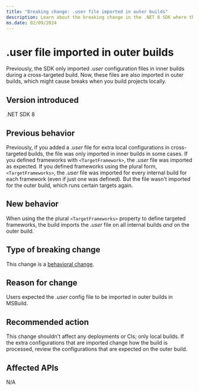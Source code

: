 ```yaml
---
title: "Breaking change: .user file imported in outer builds"
description: Learn about the breaking change in the .NET 8 SDK where the .user configuration file is now imported in outer builds.
ms.date: 02/09/2024
---
```

# .user file imported in outer builds

Previously, the SDK only imported *.user* configuration files in inner builds during a cross-targeted build. Now, these files are also imported in outer builds, which might cause breaks when you build projects locally.

## Version introduced

.NET SDK 8

## Previous behavior

Previously, if you added a *.user* file for extra local configurations in cross-targeted builds, the file was only imported in inner builds in some cases. If you defined frameworks with `<TargetFramework>`, the *.user* file was imported as expected. If you defined frameworks using the plural form, `<TargetFrameworks>`, the *.user* file was imported for every internal build for each framework (even if just one was defined). But the file wasn't imported for the outer build, which runs certain targets again.

## New behavior

When using the the plural `<TargetFrameworks>` property to define targeted frameworks, the build imports the *.user* file on all internal builds *and* on the outer build.

## Type of breaking change

This change is a [behavioral change](../../categories.md#behavioral-change).

## Reason for change

Users expected the *.user* config file to be imported in outer builds in MSBuild.

## Recommended action

This change shouldn't affect any deployments or CIs; only local builds. If the extra configurations that are imported change how the build is processed, review the configurations that are expected on the outer build.

## Affected APIs

N/A

